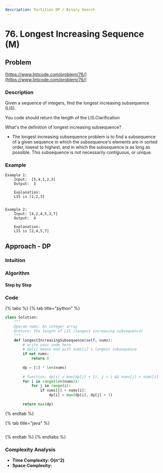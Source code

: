 ```yaml
---
description: Partition DP / Binary Search
---
```


# 76. Longest Increasing Sequence \(M\)

## Problem

[https://www.lintcode.com/problem/76/](https://www.lintcode.com/problem/76/)

### Description

Given a sequence of integers, find the longest increasing subsequence \(LIS\).

You code should return the length of the LIS.Clarification

What's the definition of longest increasing subsequence?

* The longest increasing subsequence problem is to find a subsequence of a given sequence in which the subsequence's elements are in sorted order, lowest to highest, and in which the subsequence is as long as possible. This subsequence is not necessarily contiguous, or unique.

### Example

```text
Example 1:
	Input:  [5,4,1,2,3]
	Output:  3
	
	Explanation:
	LIS is [1,2,3]


Example 2:
	Input: [4,2,4,5,3,7]
	Output:  4
	
	Explanation: 
	LIS is [2,4,5,7]
```

## Approach - DP

### Intuition

### Algorithm

#### Step by Step

### Code

{% tabs %}
{% tab title="python" %}
```python
class Solution:
    """
    @param nums: An integer array
    @return: The length of LIS (longest increasing subsequence)
    """
    def longestIncreasingSubsequence(self, nums):
        # write your code here
        # dp[i] means end with nums[i]'s longest subsequence
        if not nums:
            return 0
        
        dp = [1] * len(nums)
        
        # function: dp[i] = max(dp[j] + 1), j < i && nums[j] < nums[i]
        for i in range(len(nums)):
            for j in range(i):
                if nums[j] < nums[i]:
                    dp[i] = max(dp[i], dp[j] + 1)
        
        return max(dp)

```
{% endtab %}

{% tab title="java" %}
```

```
{% endtab %}
{% endtabs %}

### Complexity Analysis

* **Time Complexity: O\(n^2\)**
* **Space Complexity:**

